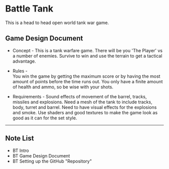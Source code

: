 # Battle Tank

This is a head to head open world tank war game. 

## Game Design Document

* Concept - 
This is a tank warfare game. There will be you 'The Player' vs a number of enemies. Survive to win and use the terrain to get a tactical advantage. 

* Rules -  
You win the game by getting the maximum score or by having the most amount of points before the time runs out. You only have a finite amount of health and ammo, so be wise with your shots. 

* Requirements - 
Sound effects of movement of the barrel, tracks, missiles and explosions. Need a mesh of the tank to include tracks, body, turret and barrel. Need to have visual effects for the explosions and smoke. Use shaders and good textures to make the game look as good as it can for the set style.

--- 
## Note List 
* BT Intro 
* BT Game Design Document 
* BT Setting up the GitHub "Repository"
